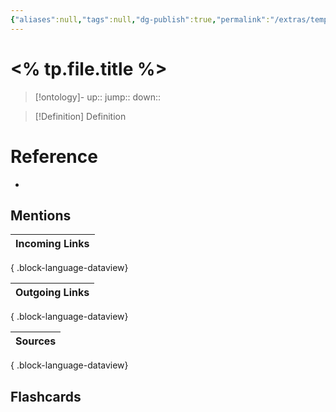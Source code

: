 ```yaml
---
{"aliases":null,"tags":null,"dg-publish":true,"permalink":"/extras/templates/note-template/","dgPassFrontmatter":true}
---
```


# <% tp.file.title %>

> [!ontology]-
> up:: 
> jump:: 
> down:: 

> [!Definition] Definition
> 

# Reference
- 

## Mentions
| Incoming Links |
| -------------- |

{ .block-language-dataview}

| Outgoing Links |
| -------------- |

{ .block-language-dataview}

| Sources |
| ------- |

{ .block-language-dataview}

## Flashcards 
